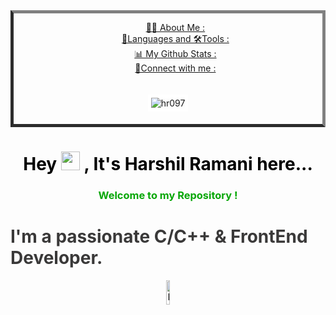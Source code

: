 <style type="text/css">
  .mynav
{
	border-top: 5px outset grey;
	border-bottom: 5px outset grey;
	border-left: 5px inset grey;
	border-right: 5px inset grey;
	background-color:transparent;
}
</style>
<center>
  <nav class="table-of-contents mynav">
    <ul style="list-style-type:none;" id="first-link">
      <li>
        <a href="#%F0%9F%99%8B%E2%80%8D%E2%99%82%EF%B8%8F-about-me">👩‍💻 About Me : </a>
      </li>
      <li>
        <a
           href="#%F0%9F%9A%80-languages-and-tools%3A">🧬Languages and 🛠Tools : </a>
      </li>
      <li>
        <a href="#%F0%9F%93%8A-my-github-stats">📊 My Github Stats : </a>
      </li>
      <li>
        <a href="#connect-with-me%3A">🔗Connect with me : </a>
      </li>
    </ul>
    <img style="max-width:auto;max-height:70%;border:5px solid white; margin:20px;" src="https://i.pinimg.com/736x/cb/c3/d6/cbc3d6bdbd5d5677272ae4f5fbcefdcf.jpg" alt="hr097">
  </nav>
</center>


<h1 align="center" style="color:black;">Hey  
  <img src="https://raw.githubusercontent.com/MartinHeinz/MartinHeinz/master/wave.gif" width="30px">
  , It's Harshil Ramani here...
</h1>

<h3 align="center" id="you__Can__give__animation" style="color:rgb(7, 167, 7);">
  Welcome to my Repository !  
  <br> 
  <h1 id="you__Can__give__animation" style="color:rgb(58, 57, 57);">
    I'm a passionate C/C++ & FrontEnd Developer.
  </h1>
</h3>
<center>
  <img style="width:10%;height:10%;" src="https://cdn-icons-png.flaticon.com/512/256/256672.png" alt="India">
</center>
